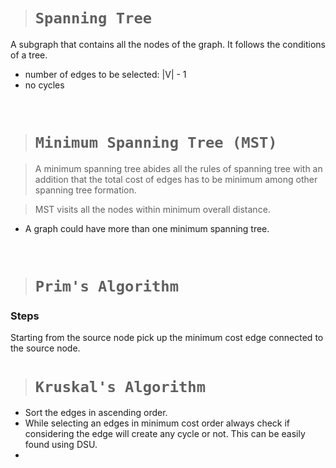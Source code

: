 > # **```Spanning Tree```**

A subgraph that contains all the nodes of the graph.
It follows the conditions of a tree.
- number of edges to be selected: |V| - 1
- no cycles

&nbsp;

> # **```Minimum Spanning Tree (MST)```**

> A minimum spanning tree abides all the rules of spanning tree with an addition that the total cost of edges has to be minimum among other spanning tree formation.

> MST visits all the nodes within minimum overall distance.

- A graph could have more than one minimum spanning tree.

&nbsp;

> # **```Prim's Algorithm```**
### Steps

Starting from the source node pick up the minimum cost edge connected to the source node.

> # **```Kruskal's Algorithm```**
- Sort the edges in ascending order.
- While selecting an edges in minimum cost order always check if considering the edge will create any cycle or not. This can be easily found using DSU. 
- 
